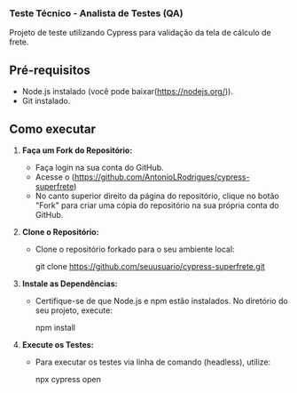 ### Teste Técnico - Analista de Testes (QA)

Projeto de teste utilizando Cypress para validação da tela de cálculo de frete.

## Pré-requisitos

- Node.js instalado (você pode baixar(https://nodejs.org/)).
- Git instalado.

## Como executar

1. **Faça um Fork do Repositório:**
   - Faça login na sua conta do GitHub.
   - Acesse o (https://github.com/AntonioLRodrigues/cypress-superfrete)
   - No canto superior direito da página do repositório, clique no botão "Fork" para criar uma cópia do repositório na sua própria conta do GitHub.

2. **Clone o Repositório:**
   - Clone o repositório forkado para o seu ambiente local:
     
     git clone https://github.com/seuusuario/cypress-superfrete.git
     
3. **Instale as Dependências:**
   - Certifique-se de que Node.js e npm estão instalados. No diretório do seu projeto, execute:
     
     npm install

4. **Execute os Testes:**
   - Para executar os testes via linha de comando (headless), utilize:
     
     npx cypress open
    
